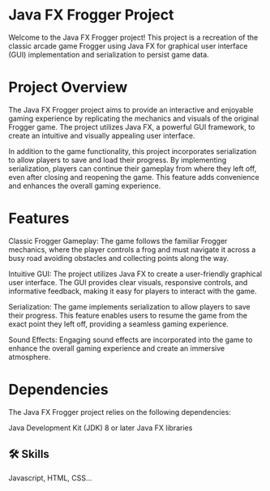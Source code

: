 # Java FX Frogger Project
Welcome to the Java FX Frogger project! This project is a recreation of the classic arcade game Frogger using Java FX for graphical user interface (GUI) implementation and serialization to persist game data.

# Project Overview
The Java FX Frogger project aims to provide an interactive and enjoyable gaming experience by replicating the mechanics and visuals of the original Frogger game. The project utilizes Java FX, a powerful GUI framework, to create an intuitive and visually appealing user interface.

In addition to the game functionality, this project incorporates serialization to allow players to save and load their progress. By implementing serialization, players can continue their gameplay from where they left off, even after closing and reopening the game. This feature adds convenience and enhances the overall gaming experience.

# Features
Classic Frogger Gameplay: The game follows the familiar Frogger mechanics, where the player controls a frog and must navigate it across a busy road avoiding obstacles and collecting points along the way.

Intuitive GUI: The project utilizes Java FX to create a user-friendly graphical user interface. The GUI provides clear visuals, responsive controls, and informative feedback, making it easy for players to interact with the game.

Serialization: The game implements serialization to allow players to save their progress. This feature enables users to resume the game from the exact point they left off, providing a seamless gaming experience.

Sound Effects: Engaging sound effects are incorporated into the game to enhance the overall gaming experience and create an immersive atmosphere.

# Dependencies
The Java FX Frogger project relies on the following dependencies:

Java Development Kit (JDK) 8 or later
Java FX libraries


## 🛠 Skills
Javascript, HTML, CSS...

